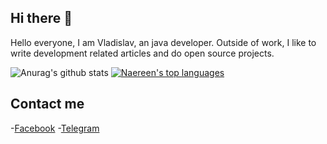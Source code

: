## Hi there 👋

Hello everyone, I am Vladislav, an java developer. Outside of work, I like to write development related articles and do open source projects.

![Anurag's github stats](https://github-readme-stats.vercel.app/api?username=hexhoc&show_icons=true&theme=radical)
[![Naereen's top languages](https://github-readme-stats.vercel.app/api/top-langs/?username=hexhoc&theme=blue-green)](https://github.com/anuraghazra/github-readme-stats)

## Contact me
-[Facebook](https://www.facebook.com/hexhoc)
-[Telegram](https://telegram.me/zhuravskiy_v)
